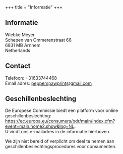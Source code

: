+++
title =  "Informatie"
+++

## Informatie
Wiebke Meyer  
Schepen van Ommerenstraat 66  
6831 MB Arnhem  
Netherlands 

## Contact
Telefoon: +31633744468  
Email adres: <pepperspawprint@gmail.com>

## Geschillenbeslechting
De Europese Commissie biedt een platform voor online geschillenbeslechting: https://ec.europa.eu/consumers/odr/main/index.cfm?event=main.home2.show&lng=NL.  
U vindt ons e-mailadres in de informatie hierboven.

We zijn niet bereid of verplicht om deel te nemen aan geschillenbeslechtingsprocedures voor consumenten.
